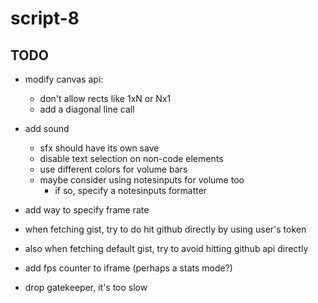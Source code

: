 # script-8

## TODO
- modify canvas api:
  - don't allow rects like 1xN or Nx1
  - add a diagonal line call

- add sound
  - sfx should have its own save
  - disable text selection on non-code elements
  - use different colors for volume bars
  - maybe consider using notesinputs for volume too
    - if so, specify a notesinputs formatter

- add way to specify frame rate
- when fetching gist, try to do hit github directly by using user's token
- also when fetching default gist, try to avoid hitting github api directly
- add fps counter to iframe (perhaps a stats mode?)
- drop gatekeeper, it's too slow
